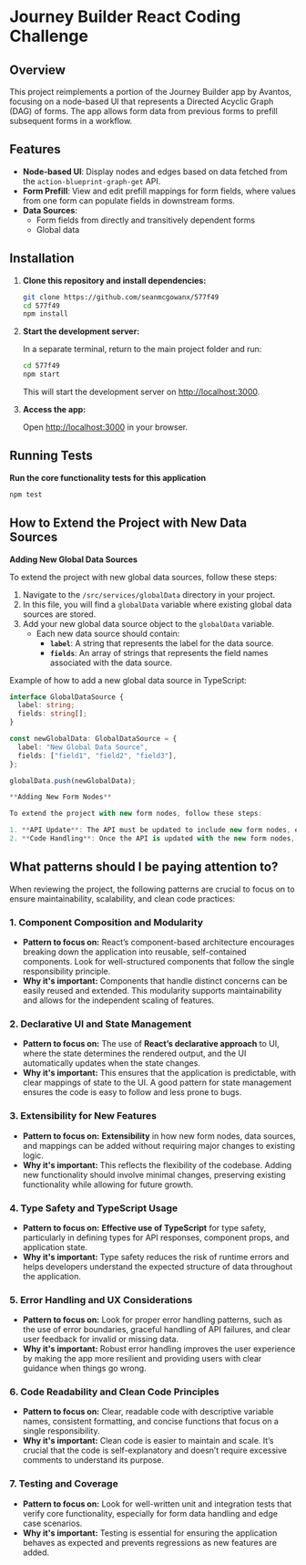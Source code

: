 # Journey Builder React Coding Challenge

## Overview

This project reimplements a portion of the Journey Builder app by Avantos, focusing on a node-based UI that represents a Directed Acyclic Graph (DAG) of forms. The app allows form data from previous forms to prefill subsequent forms in a workflow.

## Features

- **Node-based UI**: Display nodes and edges based on data fetched from the `action-blueprint-graph-get` API.
- **Form Prefill**: View and edit prefill mappings for form fields, where values from one form can populate fields in downstream forms.
- **Data Sources**:
  - Form fields from directly and transitively dependent forms
  - Global data 

## Installation

1. **Clone this repository and install dependencies:**

   ```bash
   git clone https://github.com/seanmcgowanx/577f49
   cd 577f49
   npm install
   ```

3. **Start the development server:**

   In a separate terminal, return to the main project folder and run:

   ```bash
   cd 577f49
   npm start
   ```

   This will start the development server on [http://localhost:3000](http://localhost:3000).

4. **Access the app:**

   Open [http://localhost:3000](http://localhost:3000) in your browser.

## Running Tests

**Run the core functionality tests for this application**

```bash
npm test
```

## How to Extend the Project with New Data Sources

**Adding New Global Data Sources**

To extend the project with new global data sources, follow these steps:

1. Navigate to the `/src/services/globalData` directory in your project.
2. In this file, you will find a `globalData` variable where existing global data sources are stored.
3. Add your new global data source object to the `globalData` variable. 
   - Each new data source should contain:
     - **`label`**: A string that represents the label for the data source.
     - **`fields`**: An array of strings that represents the field names associated with the data source.

Example of how to add a new global data source in TypeScript:
```typescript
interface GlobalDataSource {
  label: string;
  fields: string[];
}

const newGlobalData: GlobalDataSource = {
  label: "New Global Data Source",
  fields: ["field1", "field2", "field3"],
};

globalData.push(newGlobalData);

**Adding New Form Nodes**

To extend the project with new form nodes, follow these steps:

1. **API Update**: The API must be updated to include new form nodes, edges, and forms. This involves adding the new form nodes and defining the relationships (edges, forms) between them in the API.
2. **Code Handling**: Once the API is updated with the new form nodes, the existing frontend code will automatically handle the rendering and prefill logic for the new nodes and forms. No further code changes are needed in the frontend for the new form nodes to be supported.
```
## What patterns should I be paying attention to?

When reviewing the project, the following patterns are crucial to focus on to ensure maintainability, scalability, and clean code practices:

### 1. **Component Composition and Modularity**
   - **Pattern to focus on:** React’s component-based architecture encourages breaking down the application into reusable, self-contained components. Look for well-structured components that follow the single responsibility principle.
   - **Why it's important:** Components that handle distinct concerns can be easily reused and extended. This modularity supports maintainability and allows for the independent scaling of features.

### 2. **Declarative UI and State Management**
   - **Pattern to focus on:** The use of **React’s declarative approach** to UI, where the state determines the rendered output, and the UI automatically updates when the state changes.
   - **Why it's important:** This ensures that the application is predictable, with clear mappings of state to the UI. A good pattern for state management ensures the code is easy to follow and less prone to bugs.

### 3. **Extensibility for New Features**
   - **Pattern to focus on:** **Extensibility** in how new form nodes, data sources, and mappings can be added without requiring major changes to existing logic.
   - **Why it's important:** This reflects the flexibility of the codebase. Adding new functionality should involve minimal changes, preserving existing functionality while allowing for future growth. 

### 4. **Type Safety and TypeScript Usage**
   - **Pattern to focus on:** **Effective use of TypeScript** for type safety, particularly in defining types for API responses, component props, and application state.
   - **Why it's important:** Type safety reduces the risk of runtime errors and helps developers understand the expected structure of data throughout the application.

### 5. **Error Handling and UX Considerations**
   - **Pattern to focus on:** Look for proper error handling patterns, such as the use of error boundaries, graceful handling of API failures, and clear user feedback for invalid or missing data.
   - **Why it's important:** Robust error handling improves the user experience by making the app more resilient and providing users with clear guidance when things go wrong.

### 6. **Code Readability and Clean Code Principles**
   - **Pattern to focus on:** Clear, readable code with descriptive variable names, consistent formatting, and concise functions that focus on a single responsibility.
   - **Why it's important:** Clean code is easier to maintain and scale. It’s crucial that the code is self-explanatory and doesn’t require excessive comments to understand its purpose.

### 7. **Testing and Coverage**
   - **Pattern to focus on:** Look for well-written unit and integration tests that verify core functionality, especially for form data handling and edge case scenarios.
   - **Why it's important:** Testing is essential for ensuring the application behaves as expected and prevents regressions as new features are added.
